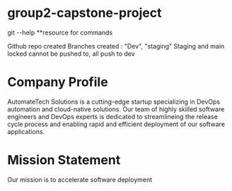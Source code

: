 # group2-capstone-project

git --help **resource for commands

Github repo created
Branches created : "Dev", "staging"
Staging and main locked cannot be pushed to, all push to dev

# Company Profile
AutomateTech Solutions is a cutting-edge startup specializing in DevOps automation and cloud-native solutions. Our team of highly skilled software engineers and DevOps experts is dedicated to streamlineing the release cycle process and enabling rapid and efficient deployment of our software applications.

# Mission Statement
Our mission is to accelerate software deployment 